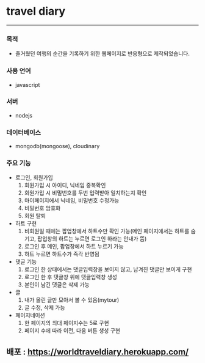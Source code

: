 # travel diary

---

### 목적

- 즐거웠던 여행의 순간을 기록하기 위한 웹페이지로 반응형으로 제작되었습니다.

### 사용 언어

- javascript

### 서버

- nodejs

### 데이터베이스

- mongodb(mongoose), cloudinary

### 주요 기능

- 로그인, 회원가입
  1. 회원가입 시 아이디, 닉네임 중복확인
  2. 회원가입 시 비밀번호를 두번 입력받아 일치하는지 확인
  3. 마이페이지에서 닉네임, 비밀번호 수정가능
  4. 비밀번호 암호화
  5. 회원 탈퇴
- 하트 구현
  1. 비회원일 때에는 팝업창에서 하트수만 확인 가능(메인 페이지에서는 하트를 숨기고, 팝업창의 하트는 누르면 로그인 하라는 안내가 뜸)
  2. 로그인 후 메인, 팝업창에서 하트 누르기 가능
  3. 하트 누르면 하트수가 즉각 반영됨
- 댓글 기능
  1. 로그인 한 상태에서는 댓글입력창을 보이지 않고, 남겨진 댓글만 보이게 구현
  2. 로그인 한 후 댓글창 위에 댓글입력창 생성
  3. 본인이 남긴 댓글은 삭제 가능
- 글
  1. 내가 올린 글만 모아서 볼 수 있음(mytour)
  2. 글 수정, 삭제 가능
- 페이지네이션
  1. 한 페이지의 최대 페이지수는 5로 구현
  2. 페이지 수에 따라 이전, 다음 버튼 생성 구현

## 배포 : https://worldtraveldiary.herokuapp.com/
